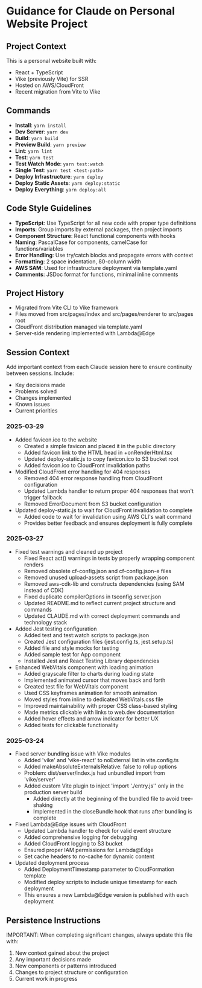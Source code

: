 # Guidance for Claude on Personal Website Project

## Project Context
This is a personal website built with:
- React + TypeScript
- Vike (previously Vite) for SSR
- Hosted on AWS/CloudFront
- Recent migration from Vite to Vike

## Commands
- **Install**: `yarn install`
- **Dev Server**: `yarn dev` 
- **Build**: `yarn build`
- **Preview Build**: `yarn preview`
- **Lint**: `yarn lint`
- **Test**: `yarn test`
- **Test Watch Mode**: `yarn test:watch`
- **Single Test**: `yarn test <test-path>`
- **Deploy Infrastructure**: `yarn deploy`
- **Deploy Static Assets**: `yarn deploy:static`
- **Deploy Everything**: `yarn deploy:all`

## Code Style Guidelines
- **TypeScript**: Use TypeScript for all new code with proper type definitions
- **Imports**: Group imports by external packages, then project imports
- **Component Structure**: React functional components with hooks
- **Naming**: PascalCase for components, camelCase for functions/variables
- **Error Handling**: Use try/catch blocks and propagate errors with context
- **Formatting**: 2 space indentation, 80-column width
- **AWS SAM**: Used for infrastructure deployment via template.yaml
- **Comments**: JSDoc format for functions, minimal inline comments

## Project History
- Migrated from Vite CLI to Vike framework
- Files moved from src/pages/index and src/pages/renderer to src/pages root
- CloudFront distribution managed via template.yaml
- Server-side rendering implemented with Lambda@Edge

## Session Context
Add important context from each Claude session here to ensure continuity between sessions. Include:
- Key decisions made
- Problems solved
- Changes implemented
- Known issues
- Current priorities

### 2025-03-29
- Added favicon.ico to the website
  - Created a simple favicon and placed it in the public directory
  - Added favicon link to the HTML head in +onRenderHtml.tsx
  - Updated deploy-static.js to copy favicon.ico to S3 bucket root
  - Added favicon.ico to CloudFront invalidation paths
- Modified CloudFront error handling for 404 responses
  - Removed 404 error response handling from CloudFront configuration
  - Updated Lambda handler to return proper 404 responses that won't trigger fallback
  - Removed ErrorDocument from S3 bucket configuration
- Updated deploy-static.js to wait for CloudFront invalidation to complete
  - Added code to wait for invalidation using AWS CLI's wait command
  - Provides better feedback and ensures deployment is fully complete

### 2025-03-27
- Fixed test warnings and cleaned up project
  - Fixed React act() warnings in tests by properly wrapping component renders
  - Removed obsolete cf-config.json and cf-config.json-e files
  - Removed unused upload-assets script from package.json
  - Removed aws-cdk-lib and constructs dependencies (using SAM instead of CDK)
  - Fixed duplicate compilerOptions in tsconfig.server.json
  - Updated README.md to reflect current project structure and commands
  - Updated CLAUDE.md with correct deployment commands and technology stack
- Added Jest testing configuration
  - Added test and test:watch scripts to package.json
  - Created Jest configuration files (jest.config.ts, jest.setup.ts)
  - Added file and style mocks for testing
  - Added sample test for App component
  - Installed Jest and React Testing Library dependencies
- Enhanced WebVitals component with loading animation
  - Added grayscale filter to charts during loading state
  - Implemented animated cursor that moves back and forth
  - Created test file for WebVitals component
  - Used CSS keyframes animation for smooth animation
  - Moved styles from inline to dedicated WebVitals.css file
  - Improved maintainability with proper CSS class-based styling
  - Made metrics clickable with links to web.dev documentation
  - Added hover effects and arrow indicator for better UX
  - Added tests for clickable functionality

### 2025-03-24
- Fixed server bundling issue with Vike modules
  - Added 'vike' and 'vike-react' to noExternal list in vite.config.ts
  - Added makeAbsoluteExternalsRelative: false to rollup options
  - Problem: dist/server/index.js had unbundled import from 'vike/server'
  - Added custom Vite plugin to inject 'import './entry.js'' only in the production server build
    - Added directly at the beginning of the bundled file to avoid tree-shaking
    - Implemented in the closeBundle hook that runs after bundling is complete
- Fixed Lambda@Edge issues with CloudFront
  - Updated Lambda handler to check for valid event structure
  - Added comprehensive logging for debugging
  - Added CloudFront logging to S3 bucket
  - Ensured proper IAM permissions for Lambda@Edge
  - Set cache headers to no-cache for dynamic content
- Updated deployment process
  - Added DeploymentTimestamp parameter to CloudFormation template
  - Modified deploy scripts to include unique timestamp for each deployment
  - This ensures a new Lambda@Edge version is published with each deployment

## Persistence Instructions
IMPORTANT: When completing significant changes, always update this file with:
1. New context gained about the project
2. Any important decisions made
3. New components or patterns introduced
4. Changes to project structure or configuration
5. Current work in progress